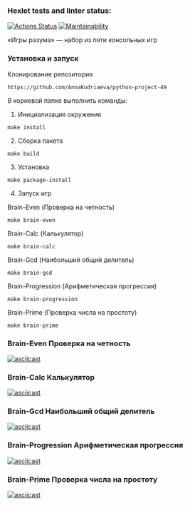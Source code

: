 ### Hexlet tests and linter status:
[![Actions Status](https://github.com/AnnaKudriaeva/python-project-49/actions/workflows/hexlet-check.yml/badge.svg)](https://github.com/AnnaKudriaeva/python-project-49/actions)  [![Maintainability](https://api.codeclimate.com/v1/badges/fd5d6e59e556e4c53ee2/maintainability)](https://codeclimate.com/github/AnnaKudriaeva/python-project-49/maintainability)


«Игры разума» — набор из пяти консольных игр


### Установка и запуск

Клонирование репозитория
```
https://github.com/AnnaKudriaeva/python-project-49
```

В корневой папке выполнить команды:

1. Инициализация окружения
```
make install
```
2. Сборка пакета
```
make build
```
3. Установка
```
make package-install
```
4. Запуск игр 

Brain-Even (Проверка на четность)
```
make brain-even
```
Brain-Calc (Калькулятор)
```
make brain-calc
```
Brain-Gcd (Наибольший общий делитель)
```
make brain-gcd
```
Brain-Progression (Арифметическая прогрессия)
```
make brain-progression
```
Brain-Prime (Проверка числа на простоту)
```
make brain-prime
```

### Brain-Even Проверка на четность
[![asciicast](https://asciinema.org/a/p4rWtzMJX9A02NZfFbqaBRPYC.svg)](https://asciinema.org/a/p4rWtzMJX9A02NZfFbqaBRPYC)

### Brain-Calc Калькулятор
[![asciicast](https://asciinema.org/a/DsZV8KA6VnoAByDPtv3Ew0ZcG.svg)](https://asciinema.org/a/DsZV8KA6VnoAByDPtv3Ew0ZcG)

### Brain-Gcd Наибольший общий делитель
[![asciicast](https://asciinema.org/a/fgqcKruDWpSwNBhhyP8vGHnSy.svg)](https://asciinema.org/a/fgqcKruDWpSwNBhhyP8vGHnSy)


### Brain-Progression Арифметическая прогрессия
[![asciicast](https://asciinema.org/a/JOwxEYNmR5eJkP5Jt1rT2MVcY.svg)](https://asciinema.org/a/JOwxEYNmR5eJkP5Jt1rT2MVcY)


### Brain-Prime Проверка числа на простоту
[![asciicast](https://asciinema.org/a/njzjXJnCEPHHCjxbg1brF76pS.svg)](https://asciinema.org/a/njzjXJnCEPHHCjxbg1brF76pS)